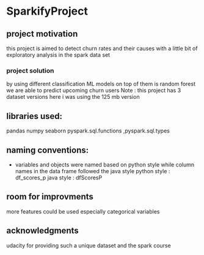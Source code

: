 # SparkifyProject
## project motivation
this project is aimed to detect churn rates and their causes with a little bit of exploratory analysis in the spark data set

### project solution 
by using different classification ML models on top of them is random forest we are able to predict upcoming churn users
Note : this project has 3 dataset versions here i was using the 125 mb version

## libraries used:
pandas 
numpy
seaborn
pyspark.sql.functions ,pyspark.sql.types

## naming conventions:
- variables and objects were named based on python style while column names in the data frame followed the java style 
python style : df_scores_p
java style : dfScoresP

## room for improvments
more features could be used especially categorical variables 

## acknowledgments
udacity for providing such a unique dataset and the spark course 

